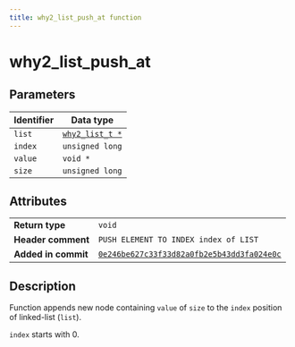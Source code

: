 ```yaml
---
title: why2_list_push_at function
---
```


<!--
This is part of WHY2
Copyright (C) 2022 Václav Šmejkal

This program is free software: you can redistribute it and/or modify
it under the terms of the GNU General Public License as published by
the Free Software Foundation, either version 3 of the License, or
(at your option) any later version.

This program is distributed in the hope that it will be useful,
but WITHOUT ANY WARRANTY; without even the implied warranty of
MERCHANTABILITY or FITNESS FOR A PARTICULAR PURPOSE.  See the
GNU General Public License for more details.

You should have received a copy of the GNU General Public License
along with this program.  If not, see <https://www.gnu.org/licenses/>.
-->

# why2_list_push_at

## Parameters

| Identifier | Data type                                                   |
| ---------- | ----------------------------------------------------------- |
| `list`     | [`why2_list_t *`](../../../../types/core/llist/why2_list_t) |
| `index`    | `unsigned long`                                             |
| `value`    | `void *`                                                    |
| `size`     | `unsigned long`                                             |

## Attributes

|                     |                                                                       |
| ------------------  | --------------------------------------------------------------------- |
| **Return type**     | `void`                                                                |
| **Header comment**  | `PUSH ELEMENT TO INDEX index of LIST`                                 |
| **Added in commit** | [`0e246be627c33f33d82a0fb2e5b43dd3fa024e0c`](https://github.com/ENGO150/WHY2/commit/0e246be627c33f33d82a0fb2e5b43dd3fa024e0c) |

## Description

Function appends new node containing `value` of `size` to the `index` position of linked-list (`list`).

`index` starts with 0.
